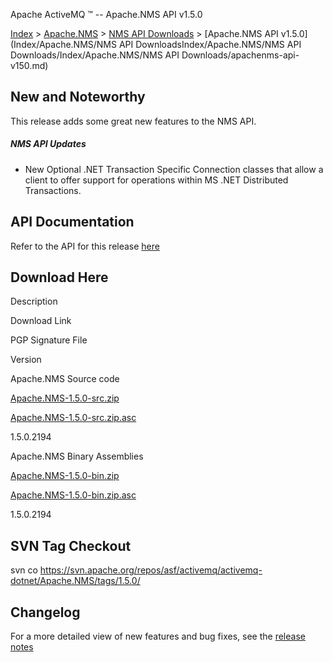 Apache ActiveMQ ™ -- Apache.NMS API v1.5.0 

[Index](index.html) > [Apache.NMS](Index/apacheIndex/Overview/nms.md) > [NMS API Downloads](Index/Apache.NMSIndex/Apache.NMS/Index/Apache.NMS/nms-api-downloads.md) > [Apache.NMS API v1.5.0](Index/Apache.NMS/NMS API DownloadsIndex/Apache.NMS/NMS API Downloads/Index/Apache.NMS/NMS API Downloads/apachenms-api-v150.md)

New and Noteworthy
------------------

This release adds some great new features to the NMS API.

##### NMS API Updates

*   New Optional .NET Transaction Specific Connection classes that allow a client to offer support for operations within MS .NET Distributed Transactions.

API Documentation
-----------------

Refer to the API for this release [here](nms-Index/Site/NavigationIndex/Site/Navigation/Index/Site/Navigation/api.md)

Download Here
-------------

Description

Download Link

PGP Signature File

Version

Apache.NMS Source code

[Apache.NMS-1.5.0-src.zip](http://www.apache.org/dyn/closer.cgi/activemq/apache-nms/1.5.0/Apache.NMS-1.5.0-src.zip)

[Apache.NMS-1.5.0-src.zip.asc](http://www.apache.org/dyn/closer.cgi/activemq/apache-nms/1.5.0/Apache.NMS-1.5.0-src.zip.asc)

1.5.0.2194

Apache.NMS Binary Assemblies

[Apache.NMS-1.5.0-bin.zip](http://www.apache.org/dyn/closer.cgi/activemq/apache-nms/1.5.0/Apache.NMS-1.5.0-bin.zip)

[Apache.NMS-1.5.0-bin.zip.asc](http://www.apache.org/dyn/closer.cgi/activemq/apache-nms/1.5.0/Apache.NMS-1.5.0-bin.zip.asc)

1.5.0.2194

SVN Tag Checkout
----------------

svn co https://svn.apache.org/repos/asf/activemq/activemq-dotnet/Apache.NMS/tags/1.5.0/

Changelog
---------

For a more detailed view of new features and bug fixes, see the [release notes](https://issues.apache.org/jira/secure/ReleaseNote.jspa?projectId=12311201&styleName=Html&version=12315640)


